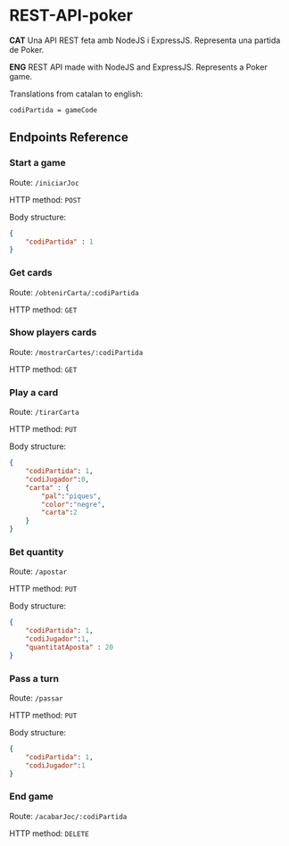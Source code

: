 # REST-API-poker

**CAT**
Una API REST feta amb NodeJS i ExpressJS.
Representa una partida de Poker.

**ENG**
REST API made with NodeJS and ExpressJS.
Represents a Poker game.

Translations from catalan to english:

`codiPartida = gameCode`

## Endpoints Reference

### Start a game

Route: `/iniciarJoc`

HTTP method: `POST`

Body structure:

```json
{
    "codiPartida" : 1
}
```

### Get cards

Route: `/obtenirCarta/:codiPartida` 

HTTP method: `GET`


### Show players cards

Route: `/mostrarCartes/:codiPartida`

HTTP method: `GET`

### Play a card

Route: `/tirarCarta`

HTTP method: `PUT`

Body structure:

```json
{
    "codiPartida": 1,
    "codiJugador":0,
    "carta" : {
        "pal":"piques",
        "color":"negre",
        "carta":2
    }
}
```

### Bet quantity

Route: `/apostar`

HTTP method: `PUT`

Body structure:

```json
{
    "codiPartida": 1,
    "codiJugador":1,
    "quantitatAposta" : 20
}
```

### Pass a turn

Route: `/passar`

HTTP method: `PUT`

Body structure:

```json
{
    "codiPartida": 1,
    "codiJugador":1
}
```

### End game

Route: `/acabarJoc/:codiPartida`

HTTP method: `DELETE`
